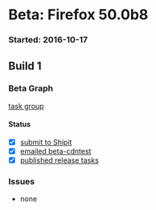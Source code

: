 # Beta: Firefox 50.0b8

### Started: 2016-10-17

## Build 1

### Beta Graph
[task group](https://tools.taskcluster.net/push-inspector/#/DTrYCR4WTUmlUPDy39BDOw)


#### Status
- [x] [submit to Shipit](https://wiki.mozilla.org/Release:Release_Automation_on_Mercurial:Starting_a_Release#Submit_to_Ship_It)
- [x] [emailed beta-cdntest](../how-tos/relpro.md#1-email-drivers-re-release-live-on-test-channel)
- [x] [published release tasks](../how-tos/relpro.md#3-publish-release)

### Issues
- none


